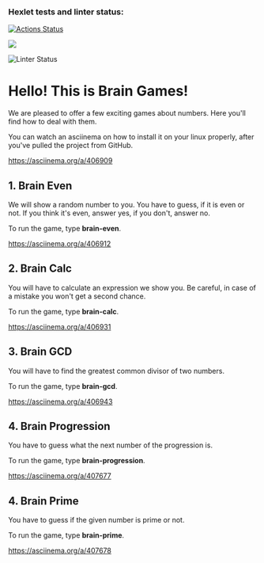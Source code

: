 ### Hexlet tests and linter status:
[![Actions Status](https://github.com/TheForster585/frontend-project-lvl1/workflows/hexlet-check/badge.svg)](https://github.com/TheForster585/frontend-project-lvl1/actions)

<a href="https://codeclimate.com/github/codeclimate/codeclimate/maintainability"><img src="https://api.codeclimate.com/v1/badges/a99a88d28ad37a79dbf6/maintainability" /></a>

![Linter Status](https://github.com/TheForster585/frontend-project-lvl1/actions/workflows/linter.yml/badge.svg)

<h1>Hello! This is Brain Games!</h1>

<p>We are pleased to offer a few exciting games about numbers. Here you'll find how to deal with them.</p>

<p>You can watch an asciinema on how to install it on your linux properly, after you've pulled the project from GitHub.</p>

https://asciinema.org/a/406909


<h2>1. Brain Even</h2>
<p>We will show a random number to you. You have to guess, if it is even or not. If you think it's even, answer yes, if you don't, answer no.</p>
<p>To run the game, type <strong>brain-even</strong>.</p>

https://asciinema.org/a/406912

<h2>2. Brain Calc</h2>
<p>You will have to calculate an expression we show you. Be careful, in case of a mistake you won't get a second chance.</p>
<p>To run the game, type <strong>brain-calc</strong>.</p>

https://asciinema.org/a/406931

<h2>3. Brain GCD</h2>
<p>You will have to find the greatest common divisor of two numbers.</p>
<p>To run the game, type <strong>brain-gcd</strong>.</p>

https://asciinema.org/a/406943

<h2>4. Brain Progression</h2>
<p>You have to guess what the next number of the progression is.</p>
<p>To run the game, type <strong>brain-progression</strong>.</p>

https://asciinema.org/a/407677

<h2>4. Brain Prime</h2>
<p>You have to guess if the given number is prime or not.</p>
<p>To run the game, type <strong>brain-prime</strong>.</p>

https://asciinema.org/a/407678